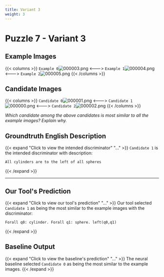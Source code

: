```yaml
---
title: Variant 3
weight: 3
---
```


# Puzzle 7 - Variant 3

## Example Images
{{< columns >}}
`Example 0`![000003.png](/clevr-variants/partition/fovariant-3/render/images/CLEVR_val_000003.png)
<--->
`Example 1`![000004.png](/clevr-variants/partition/fovariant-3/render/images/CLEVR_val_000004.png)
<--->
`Example 2`![000005.png](/clevr-variants/partition/fovariant-3/render/images/CLEVR_val_000005.png)
{{< /columns >}}

## Candidate Images
{{< columns >}}
`Candidate 0`![000001.png](/clevr-variants/partition/fovariant-3/render/images/CLEVR_val_000001.png)
<--->
`Candidate 1`![000000.png](/clevr-variants/partition/fovariant-3/render/images/CLEVR_val_000000.png)
<--->
`Candidate 2`![000002.png](/clevr-variants/partition/fovariant-3/render/images/CLEVR_val_000002.png)
{{< /columns >}}

*Which candidate among the above candidates is most similar to all the example images? Explain why.*

## Groundtruth English Description

{{< expand "Click to view the intended discriminator" "..." >}}
`Candidate 1` is the intended discriminator with description:
```plaintext 
All cylinders are to the left of all spheres
```
{{< /expand >}}

---



## Our Tool's Prediction

{{< expand "Click to view our tool's prediction" "..." >}}
Our tool selected `Candidate 1` as being the most similar to the example images with the discriminator:
```plaintext
Forall q0: cylinder. Forall q1: sphere. left(q0,q1)
```
{{< /expand >}}



## Baseline Output

{{< expand "Click to view the baseline's prediction" "..." >}}
The neural baseline selected `Candidate 0` as being the most similar to the example images.
{{< /expand >}}

